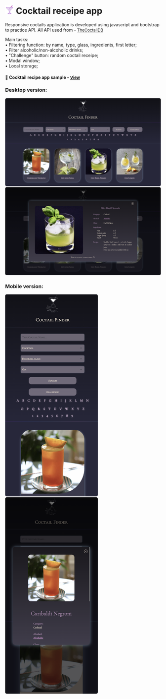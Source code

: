 # <span><img src="./images/coctail.png" alt=coctail style="height: 1em;"></span> Cocktail receipe app

Responsive coctails application is developed using javascript and bootstrap to practice API. All API used from -  <a href="https://www.thecocktaildb.com/api.php" style="font-size:small;">TheCoctailDB</a>

Main tasks:
<br>• Filtering function: by name, type, glass, ingredients, first letter;
<br>• Filter alcoholic/non-alcoholic drinks;
<br>• "Challenge" button: random coctail receipe;
<br>• Modal window;
<br>• Local storage;

<h4>🔹 Cocktail recipe app sample - <a href="https://simonakom.github.io/coctails-api/coctails.html" style="font-size:small;">View</a><h4>

### Desktop version:
<div>
  <img src="./images/desktop-main.png" alt="main-page" style="border-radius: 5px; display: inline-block; width: 700px; height: auto;" />
    <img src="./images/desktop-modal.png" alt="main-page" style="border-radius: 5px; display: inline-block; width: 700px; height: auto;" />

### Mobile version:
  <img src="./images/responsive-main.png" alt="responsive-main" width="300" style="border-radius: 5px;" />
    <img src="./images/responsive-modal.png" alt="responsive-modal" width="300" style="border-radius: 5px;" />
</div>

